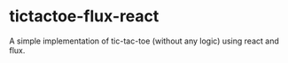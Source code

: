 tictactoe-flux-react
====================

A simple implementation of tic-tac-toe (without any logic) using react and flux.
